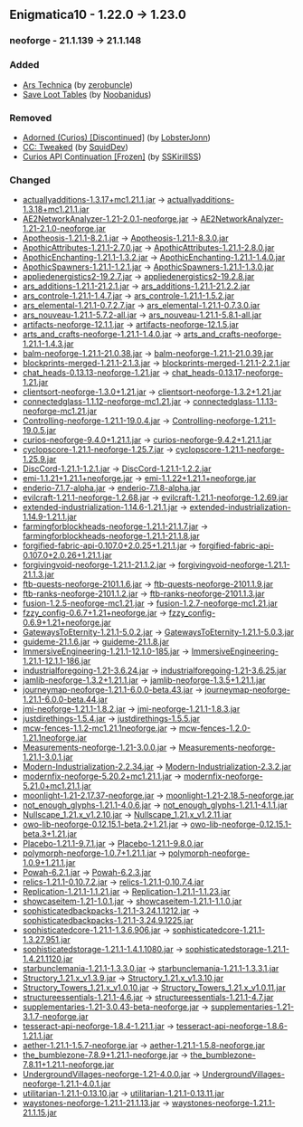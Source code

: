 ## Enigmatica10 - 1.22.0 -> 1.23.0

### neoforge - 21.1.139 -> 21.1.148

### Added

  * [Ars Technica](https://www.curseforge.com/minecraft/mc-mods/ars-technica) (by [zerobuncle](https://www.curseforge.com/members/zerobuncle/projects))
  * [Save Loot Tables](https://www.curseforge.com/minecraft/mc-mods/save-loot-tables) (by [Noobanidus](https://www.curseforge.com/members/Noobanidus/projects))

### Removed

  * [Adorned (Curios) [Discontinued]](https://www.curseforge.com/minecraft/mc-mods/adorned) (by [LobsterJonn](https://www.curseforge.com/members/LobsterJonn/projects))
  * [CC: Tweaked](https://www.curseforge.com/minecraft/mc-mods/cc-tweaked) (by [SquidDev](https://www.curseforge.com/members/SquidDev/projects))
  * [Curios API Continuation [Frozen]](https://www.curseforge.com/minecraft/mc-mods/curios-continuation) (by [SSKirillSS](https://www.curseforge.com/members/SSKirillSS/projects))

### Changed

  * [actuallyadditions-1.3.17+mc1.21.1.jar](https://www.curseforge.com/minecraft/mc-mods/actually-additions/files/6329770) -> [actuallyadditions-1.3.18+mc1.21.1.jar](https://www.curseforge.com/minecraft/mc-mods/actually-additions/files/6429284)
  * [AE2NetworkAnalyzer-1.21-2.0.1-neoforge.jar](https://www.curseforge.com/minecraft/mc-mods/ae2-network-analyser/files/5856668) -> [AE2NetworkAnalyzer-1.21-2.1.0-neoforge.jar](https://www.curseforge.com/minecraft/mc-mods/ae2-network-analyser/files/6394376)
  * [Apotheosis-1.21.1-8.2.1.jar](https://www.curseforge.com/minecraft/mc-mods/apotheosis/files/6302343) -> [Apotheosis-1.21.1-8.3.0.jar](https://www.curseforge.com/minecraft/mc-mods/apotheosis/files/6430354)
  * [ApothicAttributes-1.21.1-2.7.0.jar](https://www.curseforge.com/minecraft/mc-mods/apothic-attributes/files/6302334) -> [ApothicAttributes-1.21.1-2.8.0.jar](https://www.curseforge.com/minecraft/mc-mods/apothic-attributes/files/6430300)
  * [ApothicEnchanting-1.21.1-1.3.2.jar](https://www.curseforge.com/minecraft/mc-mods/apothic-enchanting/files/6084297) -> [ApothicEnchanting-1.21.1-1.4.0.jar](https://www.curseforge.com/minecraft/mc-mods/apothic-enchanting/files/6430297)
  * [ApothicSpawners-1.21.1-1.2.1.jar](https://www.curseforge.com/minecraft/mc-mods/apothic-spawners/files/6148923) -> [ApothicSpawners-1.21.1-1.3.0.jar](https://www.curseforge.com/minecraft/mc-mods/apothic-spawners/files/6430294)
  * [appliedenergistics2-19.2.7.jar](https://www.curseforge.com/minecraft/mc-mods/applied-energistics-2/files/6357070) -> [appliedenergistics2-19.2.8.jar](https://www.curseforge.com/minecraft/mc-mods/applied-energistics-2/files/6399563)
  * [ars_additions-1.21.1-21.2.1.jar](https://www.curseforge.com/minecraft/mc-mods/ars-additions/files/6313750) -> [ars_additions-1.21.1-21.2.2.jar](https://www.curseforge.com/minecraft/mc-mods/ars-additions/files/6392486)
  * [ars_controle-1.21.1-1.4.7.jar](https://www.curseforge.com/minecraft/mc-mods/ars-controle/files/6334137) -> [ars_controle-1.21.1-1.5.2.jar](https://www.curseforge.com/minecraft/mc-mods/ars-controle/files/6391575)
  * [ars_elemental-1.21.1-0.7.2.7.jar](https://www.curseforge.com/minecraft/mc-mods/ars-elemental/files/6330933) -> [ars_elemental-1.21.1-0.7.3.0.jar](https://www.curseforge.com/minecraft/mc-mods/ars-elemental/files/6419081)
  * [ars_nouveau-1.21.1-5.7.2-all.jar](https://www.curseforge.com/minecraft/mc-mods/ars-nouveau/files/6333245) -> [ars_nouveau-1.21.1-5.8.1-all.jar](https://www.curseforge.com/minecraft/mc-mods/ars-nouveau/files/6407266)
  * [artifacts-neoforge-12.1.1.jar](https://www.curseforge.com/minecraft/mc-mods/artifacts/files/6351508) -> [artifacts-neoforge-12.1.5.jar](https://www.curseforge.com/minecraft/mc-mods/artifacts/files/6400361)
  * [arts_and_crafts-neoforge-1.21.1-1.4.0.jar](https://www.curseforge.com/minecraft/mc-mods/artsandcrafts/files/6266035) -> [arts_and_crafts-neoforge-1.21.1-1.4.3.jar](https://www.curseforge.com/minecraft/mc-mods/artsandcrafts/files/6423045)
  * [balm-neoforge-1.21.1-21.0.38.jar](https://www.curseforge.com/minecraft/mc-mods/balm/files/6362518) -> [balm-neoforge-1.21.1-21.0.39.jar](https://www.curseforge.com/minecraft/mc-mods/balm/files/6414154)
  * [blockprints-merged-1.21.1-2.1.3.jar](https://www.curseforge.com/minecraft/mc-mods/block-prints/files/6309365) -> [blockprints-merged-1.21.1-2.2.1.jar](https://www.curseforge.com/minecraft/mc-mods/block-prints/files/6411595)
  * [chat_heads-0.13.13-neoforge-1.21.jar](https://www.curseforge.com/minecraft/mc-mods/chat-heads/files/6171103) -> [chat_heads-0.13.17-neoforge-1.21.jar](https://www.curseforge.com/minecraft/mc-mods/chat-heads/files/6424996)
  * [clientsort-neoforge-1.3.0+1.21.jar](https://www.curseforge.com/minecraft/mc-mods/clientsort/files/6228081) -> [clientsort-neoforge-1.3.2+1.21.jar](https://www.curseforge.com/minecraft/mc-mods/clientsort/files/6405617)
  * [connectedglass-1.1.12-neoforge-mc1.21.jar](https://www.curseforge.com/minecraft/mc-mods/connected-glass/files/5657280) -> [connectedglass-1.1.13-neoforge-mc1.21.jar](https://www.curseforge.com/minecraft/mc-mods/connected-glass/files/6397204)
  * [Controlling-neoforge-1.21.1-19.0.4.jar](https://www.curseforge.com/minecraft/mc-mods/controlling/files/6085646) -> [Controlling-neoforge-1.21.1-19.0.5.jar](https://www.curseforge.com/minecraft/mc-mods/controlling/files/6368976)
  * [curios-neoforge-9.4.0+1.21.1.jar](https://www.curseforge.com/minecraft/mc-mods/curios/files/6342656) -> [curios-neoforge-9.4.2+1.21.1.jar](https://www.curseforge.com/minecraft/mc-mods/curios/files/6401872)
  * [cyclopscore-1.21.1-neoforge-1.25.7.jar](https://www.curseforge.com/minecraft/mc-mods/cyclops-core/files/6230091) -> [cyclopscore-1.21.1-neoforge-1.25.9.jar](https://www.curseforge.com/minecraft/mc-mods/cyclops-core/files/6414678)
  * [DiscCord-1.21.1-1.2.1.jar](https://www.curseforge.com/minecraft/mc-mods/disccord/files/6040980) -> [DiscCord-1.21.1-1.2.2.jar](https://www.curseforge.com/minecraft/mc-mods/disccord/files/6408466)
  * [emi-1.1.21+1.21.1+neoforge.jar](https://www.curseforge.com/minecraft/mc-mods/emi/files/6361997) -> [emi-1.1.22+1.21.1+neoforge.jar](https://www.curseforge.com/minecraft/mc-mods/emi/files/6420931)
  * [enderio-7.1.7-alpha.jar](https://www.curseforge.com/minecraft/mc-mods/ender-io/files/6307311) -> [enderio-7.1.8-alpha.jar](https://www.curseforge.com/minecraft/mc-mods/ender-io/files/6363527)
  * [evilcraft-1.21.1-neoforge-1.2.68.jar](https://www.curseforge.com/minecraft/mc-mods/evilcraft/files/6296089) -> [evilcraft-1.21.1-neoforge-1.2.69.jar](https://www.curseforge.com/minecraft/mc-mods/evilcraft/files/6415338)
  * [extended-industrialization-1.14.6-1.21.1.jar](https://www.curseforge.com/minecraft/mc-mods/extended-industrialization/files/6282910) -> [extended-industrialization-1.14.9-1.21.1.jar](https://www.curseforge.com/minecraft/mc-mods/extended-industrialization/files/6427360)
  * [farmingforblockheads-neoforge-1.21.1-21.1.7.jar](https://www.curseforge.com/minecraft/mc-mods/farming-for-blockheads/files/6185977) -> [farmingforblockheads-neoforge-1.21.1-21.1.8.jar](https://www.curseforge.com/minecraft/mc-mods/farming-for-blockheads/files/6409932)
  * [forgified-fabric-api-0.107.0+2.0.25+1.21.1.jar](https://www.curseforge.com/minecraft/mc-mods/forgified-fabric-api/files/6289153) -> [forgified-fabric-api-0.107.0+2.0.26+1.21.1.jar](https://www.curseforge.com/minecraft/mc-mods/forgified-fabric-api/files/6370322)
  * [forgivingvoid-neoforge-1.21.1-21.1.2.jar](https://www.curseforge.com/minecraft/mc-mods/forgiving-void/files/6171035) -> [forgivingvoid-neoforge-1.21.1-21.1.3.jar](https://www.curseforge.com/minecraft/mc-mods/forgiving-void/files/6369901)
  * [ftb-quests-neoforge-2101.1.6.jar](https://www.curseforge.com/minecraft/mc-mods/ftb-quests-forge/files/6259299) -> [ftb-quests-neoforge-2101.1.9.jar](https://www.curseforge.com/minecraft/mc-mods/ftb-quests-forge/files/6429142)
  * [ftb-ranks-neoforge-2101.1.2.jar](https://www.curseforge.com/minecraft/mc-mods/ftb-ranks-forge/files/6213933) -> [ftb-ranks-neoforge-2101.1.3.jar](https://www.curseforge.com/minecraft/mc-mods/ftb-ranks-forge/files/6431744)
  * [fusion-1.2.5-neoforge-mc1.21.jar](https://www.curseforge.com/minecraft/mc-mods/fusion-connected-textures/files/6316232) -> [fusion-1.2.7-neoforge-mc1.21.jar](https://www.curseforge.com/minecraft/mc-mods/fusion-connected-textures/files/6417104)
  * [fzzy_config-0.6.7+1.21+neoforge.jar](https://www.curseforge.com/minecraft/mc-mods/fzzy-config/files/6329676) -> [fzzy_config-0.6.9+1.21+neoforge.jar](https://www.curseforge.com/minecraft/mc-mods/fzzy-config/files/6405153)
  * [GatewaysToEternity-1.21.1-5.0.2.jar](https://www.curseforge.com/minecraft/mc-mods/gateways-to-eternity/files/6021376) -> [GatewaysToEternity-1.21.1-5.0.3.jar](https://www.curseforge.com/minecraft/mc-mods/gateways-to-eternity/files/6430292)
  * [guideme-21.1.6.jar](https://www.curseforge.com/minecraft/mc-mods/guideme/files/6331224) -> [guideme-21.1.8.jar](https://www.curseforge.com/minecraft/mc-mods/guideme/files/6396436)
  * [ImmersiveEngineering-1.21.1-12.1.0-185.jar](https://www.curseforge.com/minecraft/mc-mods/immersive-engineering/files/6235316) -> [ImmersiveEngineering-1.21.1-12.1.1-186.jar](https://www.curseforge.com/minecraft/mc-mods/immersive-engineering/files/6418024)
  * [industrialforegoing-1.21-3.6.24.jar](https://www.curseforge.com/minecraft/mc-mods/industrial-foregoing/files/6283758) -> [industrialforegoing-1.21-3.6.25.jar](https://www.curseforge.com/minecraft/mc-mods/industrial-foregoing/files/6418862)
  * [jamlib-neoforge-1.3.2+1.21.1.jar](https://www.curseforge.com/minecraft/mc-mods/jamlib/files/6240316) -> [jamlib-neoforge-1.3.5+1.21.1.jar](https://www.curseforge.com/minecraft/mc-mods/jamlib/files/6421954)
  * [journeymap-neoforge-1.21.1-6.0.0-beta.43.jar](https://www.curseforge.com/minecraft/mc-mods/journeymap/files/6355283) -> [journeymap-neoforge-1.21.1-6.0.0-beta.44.jar](https://www.curseforge.com/minecraft/mc-mods/journeymap/files/6383889)
  * [jmi-neoforge-1.21.1-1.8.2.jar](https://www.curseforge.com/minecraft/mc-mods/journeymap-integration/files/6335692) -> [jmi-neoforge-1.21.1-1.8.3.jar](https://www.curseforge.com/minecraft/mc-mods/journeymap-integration/files/6395202)
  * [justdirethings-1.5.4.jar](https://www.curseforge.com/minecraft/mc-mods/just-dire-things/files/6161633) -> [justdirethings-1.5.5.jar](https://www.curseforge.com/minecraft/mc-mods/just-dire-things/files/6369120)
  * [mcw-fences-1.1.2-mc1.21.1neoforge.jar](https://www.curseforge.com/minecraft/mc-mods/macaws-fences-and-walls/files/5635646) -> [mcw-fences-1.2.0-1.21.1neoforge.jar](https://www.curseforge.com/minecraft/mc-mods/macaws-fences-and-walls/files/6363028)
  * [Measurements-neoforge-1.21-3.0.0.jar](https://www.curseforge.com/minecraft/mc-mods/measurements/files/5435858) -> [Measurements-neoforge-1.21.1-3.0.1.jar](https://www.curseforge.com/minecraft/mc-mods/measurements/files/6426556)
  * [Modern-Industrialization-2.2.34.jar](https://www.curseforge.com/minecraft/mc-mods/modern-industrialization/files/6161932) -> [Modern-Industrialization-2.3.2.jar](https://www.curseforge.com/minecraft/mc-mods/modern-industrialization/files/6389065)
  * [modernfix-neoforge-5.20.2+mc1.21.1.jar](https://www.curseforge.com/minecraft/mc-mods/modernfix/files/6125147) -> [modernfix-neoforge-5.21.0+mc1.21.1.jar](https://www.curseforge.com/minecraft/mc-mods/modernfix/files/6392739)
  * [moonlight-1.21-2.17.37-neoforge.jar](https://www.curseforge.com/minecraft/mc-mods/selene/files/6324921) -> [moonlight-1.21-2.18.5-neoforge.jar](https://www.curseforge.com/minecraft/mc-mods/selene/files/6391012)
  * [not_enough_glyphs-1.21.1-4.0.6.jar](https://www.curseforge.com/minecraft/mc-mods/not-enough-glyphs/files/6068790) -> [not_enough_glyphs-1.21.1-4.1.1.jar](https://www.curseforge.com/minecraft/mc-mods/not-enough-glyphs/files/6381059)
  * [Nullscape_1.21.x_v1.2.10.jar](https://www.curseforge.com/minecraft/mc-mods/nullscape/files/5962256) -> [Nullscape_1.21.x_v1.2.11.jar](https://www.curseforge.com/minecraft/mc-mods/nullscape/files/6402757)
  * [owo-lib-neoforge-0.12.15.1-beta.2+1.21.jar](https://www.curseforge.com/minecraft/mc-mods/owo-lib/files/6314117) -> [owo-lib-neoforge-0.12.15.1-beta.3+1.21.jar](https://www.curseforge.com/minecraft/mc-mods/owo-lib/files/6416633)
  * [Placebo-1.21.1-9.7.1.jar](https://www.curseforge.com/minecraft/mc-mods/placebo/files/6337156) -> [Placebo-1.21.1-9.8.0.jar](https://www.curseforge.com/minecraft/mc-mods/placebo/files/6430287)
  * [polymorph-neoforge-1.0.7+1.21.1.jar](https://www.curseforge.com/minecraft/mc-mods/polymorph/files/5995380) -> [polymorph-neoforge-1.0.9+1.21.1.jar](https://www.curseforge.com/minecraft/mc-mods/polymorph/files/6418677)
  * [Powah-6.2.1.jar](https://www.curseforge.com/minecraft/mc-mods/powah-rearchitected/files/6335577) -> [Powah-6.2.3.jar](https://www.curseforge.com/minecraft/mc-mods/powah-rearchitected/files/6397231)
  * [relics-1.21.1-0.10.7.2.jar](https://www.curseforge.com/minecraft/mc-mods/relics-mod/files/6305872) -> [relics-1.21.1-0.10.7.4.jar](https://www.curseforge.com/minecraft/mc-mods/relics-mod/files/6389006)
  * [Replication-1.21.1-1.1.21.jar](https://www.curseforge.com/minecraft/mc-mods/replication/files/6311813) -> [Replication-1.21.1-1.1.23.jar](https://www.curseforge.com/minecraft/mc-mods/replication/files/6428716)
  * [showcaseitem-1.21-1.0.1.jar](https://www.curseforge.com/minecraft/mc-mods/showcase-item/files/6099226) -> [showcaseitem-1.21.1-1.1.0.jar](https://www.curseforge.com/minecraft/mc-mods/showcase-item/files/6426184)
  * [sophisticatedbackpacks-1.21.1-3.24.1.1212.jar](https://www.curseforge.com/minecraft/mc-mods/sophisticated-backpacks/files/6303380) -> [sophisticatedbackpacks-1.21.1-3.24.9.1225.jar](https://www.curseforge.com/minecraft/mc-mods/sophisticated-backpacks/files/6430479)
  * [sophisticatedcore-1.21.1-1.3.6.906.jar](https://www.curseforge.com/minecraft/mc-mods/sophisticated-core/files/6357548) -> [sophisticatedcore-1.21.1-1.3.27.951.jar](https://www.curseforge.com/minecraft/mc-mods/sophisticated-core/files/6430338)
  * [sophisticatedstorage-1.21.1-1.4.1.1080.jar](https://www.curseforge.com/minecraft/mc-mods/sophisticated-storage/files/6354748) -> [sophisticatedstorage-1.21.1-1.4.21.1120.jar](https://www.curseforge.com/minecraft/mc-mods/sophisticated-storage/files/6430342)
  * [starbunclemania-1.21.1-1.3.3.0.jar](https://www.curseforge.com/minecraft/mc-mods/starbunclemania/files/6302697) -> [starbunclemania-1.21.1-1.3.3.1.jar](https://www.curseforge.com/minecraft/mc-mods/starbunclemania/files/6381049)
  * [Structory_1.21.x_v1.3.9.jar](https://www.curseforge.com/minecraft/mc-mods/structory/files/5971865) -> [Structory_1.21.x_v1.3.10.jar](https://www.curseforge.com/minecraft/mc-mods/structory/files/6402782)
  * [Structory_Towers_1.21.x_v1.0.10.jar](https://www.curseforge.com/minecraft/mc-mods/structory-towers/files/5962265) -> [Structory_Towers_1.21.x_v1.0.11.jar](https://www.curseforge.com/minecraft/mc-mods/structory-towers/files/6402787)
  * [structureessentials-1.21.1-4.6.jar](https://www.curseforge.com/minecraft/mc-mods/structure-essentials-forge-fabric/files/6361336) -> [structureessentials-1.21.1-4.7.jar](https://www.curseforge.com/minecraft/mc-mods/structure-essentials-forge-fabric/files/6420210)
  * [supplementaries-1.21-3.0.43-beta-neoforge.jar](https://www.curseforge.com/minecraft/mc-mods/supplementaries/files/6322237) -> [supplementaries-1.21-3.1.7-neoforge.jar](https://www.curseforge.com/minecraft/mc-mods/supplementaries/files/6428560)
  * [tesseract-api-neoforge-1.8.4-1.21.1.jar](https://www.curseforge.com/minecraft/mc-mods/tesseract-api-neoforge/files/6316447) -> [tesseract-api-neoforge-1.8.6-1.21.1.jar](https://www.curseforge.com/minecraft/mc-mods/tesseract-api-neoforge/files/6393008)
  * [aether-1.21.1-1.5.7-neoforge.jar](https://www.curseforge.com/minecraft/mc-mods/aether/files/6352383) -> [aether-1.21.1-1.5.8-neoforge.jar](https://www.curseforge.com/minecraft/mc-mods/aether/files/6389857)
  * [the_bumblezone-7.8.9+1.21.1-neoforge.jar](https://www.curseforge.com/minecraft/mc-mods/the-bumblezone-forge/files/6358119) -> [the_bumblezone-7.8.11+1.21.1-neoforge.jar](https://www.curseforge.com/minecraft/mc-mods/the-bumblezone-forge/files/6401365)
  * [UndergroundVillages-neoforge-1.21-4.0.0.jar](https://www.curseforge.com/minecraft/mc-mods/underground-villages/files/5477727) -> [UndergroundVillages-neoforge-1.21.1-4.0.1.jar](https://www.curseforge.com/minecraft/mc-mods/underground-villages/files/6395987)
  * [utilitarian-1.21.1-0.13.10.jar](https://www.curseforge.com/minecraft/mc-mods/utilitarian/files/6312522) -> [utilitarian-1.21.1-0.13.11.jar](https://www.curseforge.com/minecraft/mc-mods/utilitarian/files/6400890)
  * [waystones-neoforge-1.21.1-21.1.13.jar](https://www.curseforge.com/minecraft/mc-mods/waystones/files/6307815) -> [waystones-neoforge-1.21.1-21.1.15.jar](https://www.curseforge.com/minecraft/mc-mods/waystones/files/6414178)

